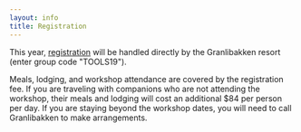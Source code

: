 ```yaml
---
layout: info
title: Registration
---
```

This year, [registration](https://www.secure.granlibakken.net/conference/?_ga=2.78346973.831171572.1550188711-1057628974.1512516825) will 
be handled directly by the Granlibakken resort (enter group code "TOOLS19").

Meals, lodging, and workshop attendance are covered by the registration fee.
If you are traveling with companions who are not attending the workshop,
their meals and lodging will cost an additional $84 per person per day.
If you are staying beyond the workshop dates, you will need to call Granlibakken
to make arrangements.
